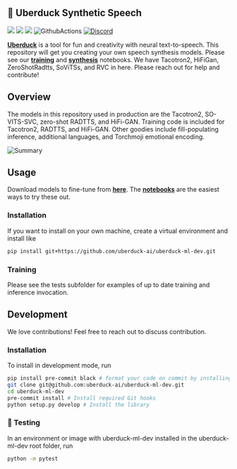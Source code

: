 ## 🦆 Uberduck Synthetic Speech
![](https://img.shields.io/github/forks/uberduck-ai/uberduck-ml-dev)
![](https://img.shields.io/github/stars/uberduck-ai/uberduck-ml-dev)
![](https://img.shields.io/github/issues/uberduck-ai/uberduck-ml-dev)
![GithubActions](https://github.com/uberduck-ai/uberduck-ml-dev/actions/workflows/main.yml/badge.svg)
[![Discord](https://img.shields.io/discord/1037326658807533628?color=%239B59B6&label=chat%20on%20discord)](https://discord.com/invite/ATYWnMu)

[**Uberduck**](https://uberduck.ai/) is a tool for fun and creativity with neural text-to-speech. This repository will get you creating your own speech synthesis models. Please see our [**training**](https://colab.research.google.com/drive/1jF-Otw2_ssEcus4ISaIZu3QDmtifUvyY) and [**synthesis**](https://colab.research.google.com/drive/1wXWuhnw2pdfFy1L-pUzHfopW10W2GiJS) notebooks. We have Tacotron2, HiFiGan, ZeroShotRadtts, SoViTSs, and RVC in here.  Please reach out for help and contribute!

## Overview

The models in this repository used in production are the Tacotron2, SO-VITS-SVC, zero-shot RADTTS, and HiFi-GAN.  Training code is included for Tacotron2, RADTTS, and HiFi-GAN.  Other goodies include fill-populating inference, additional languages, and Torchmoji emotional encoding. 

![Summary](https://github.com/uberduck-ai/uberduck-ml-dev/blob/master/details.png)

## Usage

Download models to fine-tune from [**here**](https://huggingface.co/Uberduck).  The [**notebooks**](https://app.uberduck.ai/) are the easiest ways to try these out.

### Installation

If you want to install on your own machine, create a virtual environment and install like 

```bash
pip install git+https://github.com/uberduck-ai/uberduck-ml-dev.git
```

### Training

Please see the tests subfolder for examples of up to date training and inference invocation.

## Development

We love contributions! Feel free to reach out to discuss contribution.

### Installation

To install in development mode, run

```bash
pip install pre-commit black # format your code on commit by installing black!
git clone git@github.com:uberduck-ai/uberduck-ml-dev.git
cd uberduck-ml-dev
pre-commit install # Install required Git hooks
python setup.py develop # Install the library
```

### 🚩 Testing

In an environment or image with uberduck-ml-dev installed in the uberduck-ml-dev root folder, run 

```bash
python -m pytest
```
